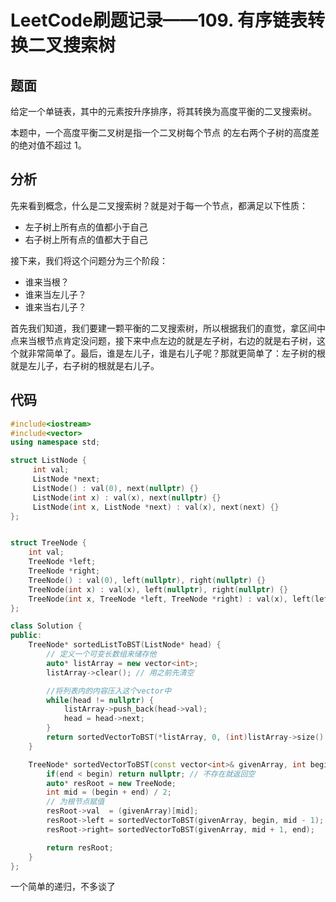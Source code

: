 # LeetCode刷题记录——109. 有序链表转换二叉搜索树



## 题面

给定一个单链表，其中的元素按升序排序，将其转换为高度平衡的二叉搜索树。

本题中，一个高度平衡二叉树是指一个二叉树每个节点 的左右两个子树的高度差的绝对值不超过 1。



## 分析

先来看到概念，什么是二叉搜索树？就是对于每一个节点，都满足以下性质：

- 左子树上所有点的值都小于自己
- 右子树上所有点的值都大于自己

接下来，我们将这个问题分为三个阶段：

- 谁来当根？
- 谁来当左儿子？
- 谁来当右儿子？

首先我们知道，我们要建一颗平衡的二叉搜索树，所以根据我们的直觉，拿区间中点来当根节点肯定没问题，接下来中点左边的就是左子树，右边的就是右子树，这个就非常简单了。最后，谁是左儿子，谁是右儿子呢？那就更简单了：左子树的根就是左儿子，右子树的根就是右儿子。





## 代码

```C++
#include<iostream>
#include<vector>
using namespace std;

struct ListNode {
     int val;
     ListNode *next;
     ListNode() : val(0), next(nullptr) {}
     ListNode(int x) : val(x), next(nullptr) {}
     ListNode(int x, ListNode *next) : val(x), next(next) {}
};


struct TreeNode {
    int val;
    TreeNode *left;
    TreeNode *right;
    TreeNode() : val(0), left(nullptr), right(nullptr) {}
    TreeNode(int x) : val(x), left(nullptr), right(nullptr) {}
    TreeNode(int x, TreeNode *left, TreeNode *right) : val(x), left(left), right(right) {}
};

class Solution {
public:
    TreeNode* sortedListToBST(ListNode* head) {
        // 定义一个可变长数组来储存他
        auto* listArray = new vector<int>;
        listArray->clear(); // 用之前先清空

        //将列表内的内容压入这个vector中
        while(head != nullptr) {
            listArray->push_back(head->val);
            head = head->next;
        }
        return sortedVectorToBST(*listArray, 0, (int)listArray->size() - 1);
    }

    TreeNode* sortedVectorToBST(const vector<int>& givenArray, int begin, int end){
        if(end < begin) return nullptr; // 不存在就返回空
        auto* resRoot = new TreeNode;
        int mid = (begin + end) / 2;
        // 为根节点赋值
        resRoot->val  = (givenArray)[mid];
        resRoot->left = sortedVectorToBST(givenArray, begin, mid - 1);
        resRoot->right= sortedVectorToBST(givenArray, mid + 1, end);

        return resRoot;
    }
};
```

一个简单的递归，不多谈了